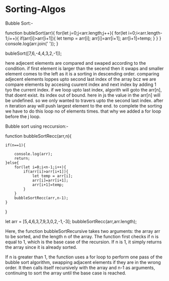 # Sorting-Algos

Bubble Sort:-

function bubleSort(arr){
    for(let j=0;j<arr.length;j++){
    for(let i=0;i<arr.length-1;i++){
        if(arr[i]>arr[i+1]){
            let temp = arr[i];
            arr[i]=arr[i+1];
            arr[i+1]=temp;
        }
    }
}
    console.log(arr.join(' '));
}

bubleSort([7,6,-4,4,3,2,-1]);

here adjecent elements are compared and swaped according to the condition. if first element is larger than the secend then it swaps and smaller element comes to the left as it is a sorting in descending order. comparing adjecent elements loppes upto second last index of the array bcz we are  compare elements by accesing cuurent index and next index by adding 1 tyo the current index. if we  loop upto last index, algorith will goto the arr[n], that doent exist. its index out of bound. here in js the value in the arr[n] will be undefined. so we only wanted to travers upto the second last index.
 after n iteration aray will push largest element to the end. to complete the sorting we have to do this loop no of elements times. that why we added a for loop before the j loop.

Bubble sort using reccursion:-

function bubbleSortRecc(arr,n){
 
    if(n==1){
        
        console.log(arr);
        return;
    }else{
        for(let i=0;i<n-1;i++){
            if(arr[i]>arr[i+1]){
                let temp = arr[i];
                arr[i]=arr[i+1];
                arr[i+1]=temp;
            }
        }
        bubbleSortRecc(arr,n-1);
    }
}

let arr = [5,4,6,3,7,9,3,0,2,-1,-3];
 bubbleSortRecc(arr,arr.length);

Here, the function bubbleSortRecursive takes two arguments: the array arr to be sorted, and the length n of the array. The function first checks if n is equal to 1, which is the base case of the recursion. If n is 1, it simply returns the array since it is already sorted.

If n is greater than 1, the function uses a for loop to perform one pass of the bubble sort algorithm, swapping adjacent elements if they are in the wrong order. It then calls itself recursively with the array and n-1 as arguments, continuing to sort the array until the base case is reached.

